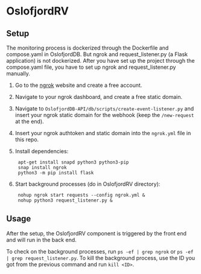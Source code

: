 # OslofjordRV

## Setup

The monitoring process is dockerized through the Dockerfile and compose.yaml in OslofjordDB. But ngrok and request_listener.py (a Flask application) is not dockerized. After you have set up the project through the compose.yaml file, you have to set up ngrok and request_listener.py manually.

1. Go to the [ngrok](https://ngrok.com) website and create a free account.

2. Navigate to your ngrok dashboard, and create a free static domain.

3. Navigate to `OslofjordDB-API/db/scripts/create-event-listener.py` and insert your ngrok static domain for the webhook (keep the `/new-request` at the end).

4. Insert your ngrok authtoken and static domain into the `ngrok.yml` file in this repo.

5. Install dependencies:

        apt-get install snapd python3 python3-pip
        snap install ngrok
        python3 -m pip install flask

6. Start background processes (do in OslofjordRV directory):

        nohup ngrok start requests --config ngrok.yml &
        nohup python3 request_listener.py &

## Usage

After the setup, the OslofjordRV component is triggered by the front end and will run in the back end.

To check on the background processes, run `ps -ef | grep ngrok` or `ps -ef | grep request_listener.py`. To kill the background process, use the ID you got from the previous command and run `kill <ID>`.
